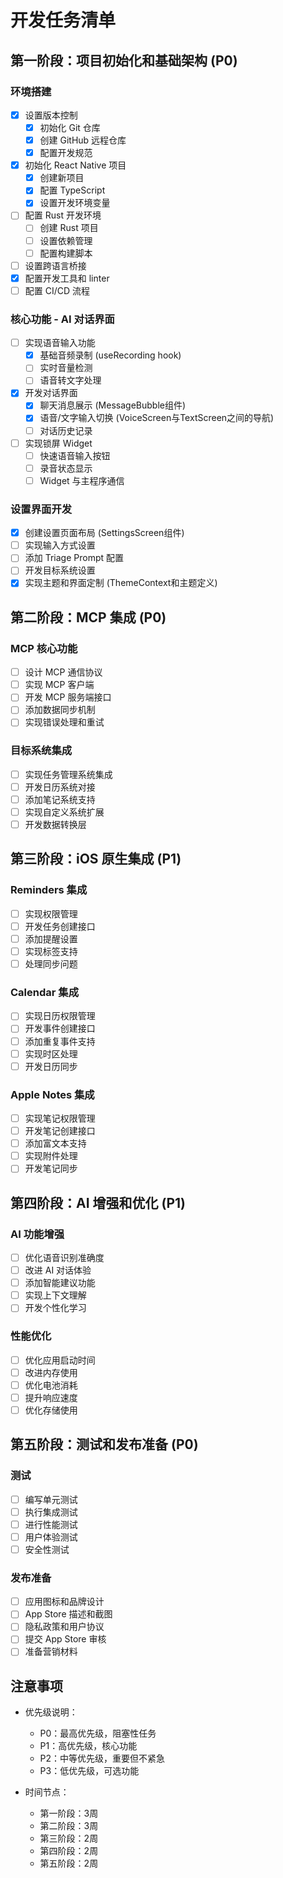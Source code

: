 # 开发任务清单

## 第一阶段：项目初始化和基础架构 (P0)

### 环境搭建
- [x] 设置版本控制
  - [x] 初始化 Git 仓库
  - [x] 创建 GitHub 远程仓库
  - [x] 配置开发规范
- [x] 初始化 React Native 项目
  - [x] 创建新项目
  - [x] 配置 TypeScript
  - [x] 设置开发环境变量
- [ ] 配置 Rust 开发环境
  - [ ] 创建 Rust 项目
  - [ ] 设置依赖管理
  - [ ] 配置构建脚本
- [ ] 设置跨语言桥接
- [x] 配置开发工具和 linter
- [ ] 配置 CI/CD 流程

### 核心功能 - AI 对话界面
- [ ] 实现语音输入功能
  - [x] 基础音频录制 (useRecording hook)
  - [ ] 实时音量检测
  - [ ] 语音转文字处理
- [x] 开发对话界面
  - [x] 聊天消息展示 (MessageBubble组件)
  - [x] 语音/文字输入切换 (VoiceScreen与TextScreen之间的导航)
  - [ ] 对话历史记录
- [ ] 实现锁屏 Widget
  - [ ] 快速语音输入按钮
  - [ ] 录音状态显示
  - [ ] Widget 与主程序通信

### 设置界面开发
- [x] 创建设置页面布局 (SettingsScreen组件)
- [ ] 实现输入方式设置
- [ ] 添加 Triage Prompt 配置
- [ ] 开发目标系统设置
- [x] 实现主题和界面定制 (ThemeContext和主题定义)

## 第二阶段：MCP 集成 (P0)

### MCP 核心功能
- [ ] 设计 MCP 通信协议
- [ ] 实现 MCP 客户端
- [ ] 开发 MCP 服务端接口
- [ ] 添加数据同步机制
- [ ] 实现错误处理和重试

### 目标系统集成
- [ ] 实现任务管理系统集成
- [ ] 开发日历系统对接
- [ ] 添加笔记系统支持
- [ ] 实现自定义系统扩展
- [ ] 开发数据转换层

## 第三阶段：iOS 原生集成 (P1)

### Reminders 集成
- [ ] 实现权限管理
- [ ] 开发任务创建接口
- [ ] 添加提醒设置
- [ ] 实现标签支持
- [ ] 处理同步问题

### Calendar 集成
- [ ] 实现日历权限管理
- [ ] 开发事件创建接口
- [ ] 添加重复事件支持
- [ ] 实现时区处理
- [ ] 开发日历同步

### Apple Notes 集成
- [ ] 实现笔记权限管理
- [ ] 开发笔记创建接口
- [ ] 添加富文本支持
- [ ] 实现附件处理
- [ ] 开发笔记同步

## 第四阶段：AI 增强和优化 (P1)

### AI 功能增强
- [ ] 优化语音识别准确度
- [ ] 改进 AI 对话体验
- [ ] 添加智能建议功能
- [ ] 实现上下文理解
- [ ] 开发个性化学习

### 性能优化
- [ ] 优化应用启动时间
- [ ] 改进内存使用
- [ ] 优化电池消耗
- [ ] 提升响应速度
- [ ] 优化存储使用

## 第五阶段：测试和发布准备 (P0)

### 测试
- [ ] 编写单元测试
- [ ] 执行集成测试
- [ ] 进行性能测试
- [ ] 用户体验测试
- [ ] 安全性测试

### 发布准备
- [ ] 应用图标和品牌设计
- [ ] App Store 描述和截图
- [ ] 隐私政策和用户协议
- [ ] 提交 App Store 审核
- [ ] 准备营销材料

## 注意事项
- 优先级说明：
  - P0：最高优先级，阻塞性任务
  - P1：高优先级，核心功能
  - P2：中等优先级，重要但不紧急
  - P3：低优先级，可选功能

- 时间节点：
  - 第一阶段：3周
  - 第二阶段：3周
  - 第三阶段：2周
  - 第四阶段：2周
  - 第五阶段：2周 